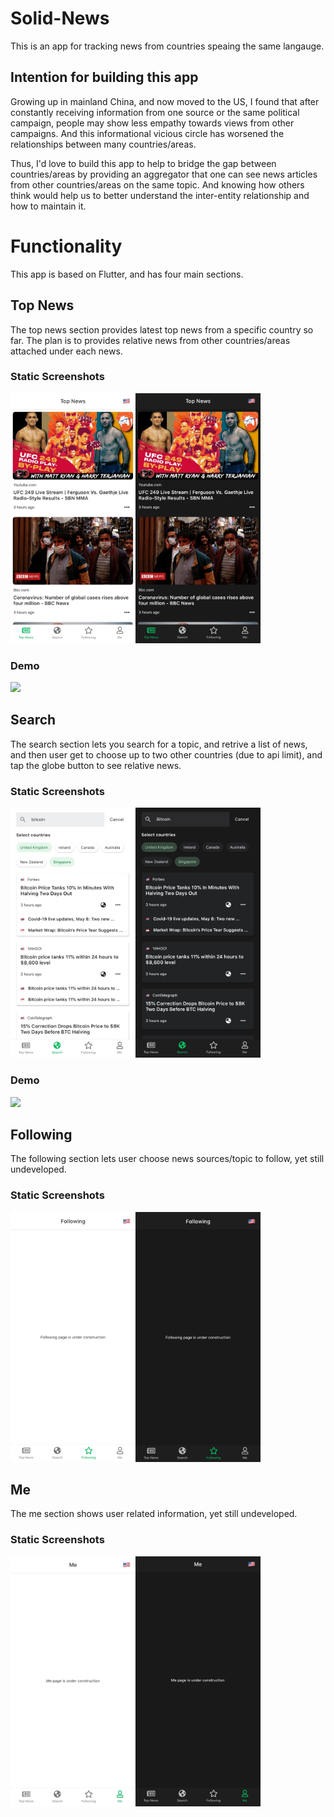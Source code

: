 # Solid-News

This is an app for tracking news from countries speaing the same langauge.

## Intention for building this app

Growing up in mainland China, and now moved to the US, I found that after constantly receiving information from one source or the same political campaign, people may show less empathy towards views from other campaigns. And this informational vicious circle has worsened the relationships between many countries/areas.

Thus, I'd love to build this app to help to bridge the gap between countries/areas by providing an aggregator that one can see news articles from other countries/areas on the same topic. And knowing how others think would help us to better understand the inter-entity relationship and how to maintain it.

# Functionality

This app is based on Flutter, and has four main sections.

## Top News

The top news section provides latest top news from a specific country so far. The plan is to provides relative news from other countries/areas attached under each news.

### Static Screenshots

<img src="https://github.com/fan-zhang-sv/Solid-News/blob/master/preview/top_news.jpeg?raw=true" height="400">

### Demo

<img src="https://github.com/fan-zhang-sv/Solid-News/blob/master/preview/top_news.gif?raw=true" height="400">

## Search

The search section lets you search for a topic, and retrive a list of news, and then user get to choose up to two other countries (due to api limit), and tap the globe button to see relative news.

### Static Screenshots

<img src="https://github.com/fan-zhang-sv/Solid-News/blob/master/preview/search.jpeg?raw=true" height="400">

### Demo

<img src="https://github.com/fan-zhang-sv/Solid-News/blob/master/preview/search.gif?raw=true" height="400">

## Following

The following section lets user choose news sources/topic to follow, yet still undeveloped.

### Static Screenshots

<img src="https://github.com/fan-zhang-sv/Solid-News/blob/master/preview/following.jpeg?raw=true" height="400">

## Me

The me section shows user related information, yet still undeveloped.

### Static Screenshots

<img src="https://github.com/fan-zhang-sv/Solid-News/blob/master/preview/me.jpeg?raw=true" height="400">
